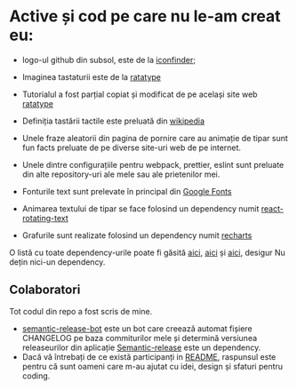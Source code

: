 # Active și cod pe care nu le-am creat eu:

- logo-ul github din subsol, este de la [iconfinder](https://www.iconfinder.com/icons/107112/github_six_icon);
- Imaginea tastaturii este de la [ratatype](https://www.ratatype.com/learn/)
- Tutorialul a fost parțial copiat și modificat de pe același site web [ratatype](https://www.ratatype.com/learn/)
- Definiția tastării tactile este preluată din [wikipedia](https://en.wikipedia.org/wiki/Touch_typing)
- Unele fraze aleatorii din pagina de pornire care au animație de tipar sunt fun facts preluate de pe diverse site-uri web de pe internet.
- Unele dintre configurațiile pentru webpack, prettier, eslint sunt preluate din alte repository-uri ale mele sau ale prietenilor mei.
- Fonturile text sunt prelevate în principal din [Google Fonts](https://fonts.google.com/)


- Animarea textului de tipar se face folosind un dependency numit [react-rotating-text](https://www.npmjs.com/package/react-rotating-text)
- Grafurile sunt realizate folosind un dependency numit [recharts](https://recharts.org/en-US/)

O listă cu toate dependency-urile poate fi găsită [aici](../../package.json), [aici](../../packages/web/package.json) și [aici](../../packages/api/package.json), desigur Nu dețin nici-un dependency.

## Colaboratori

Tot codul din repo a fost scris de mine.

- [semantic-release-bot](https://github.com/Vyctor661/king-typer/commits?author=semantic-release-bot) este un bot care creează automat fișiere CHANGELOG pe baza commiturilor mele și determină versiunea releaseurilor din aplicație [Semantic-release](https://github.com/semantic-release/semantic-release) este un dependency.
- Dacă vă întrebați de ce există participanți in [README](../../README.md), raspunsul este pentru că sunt oameni care m-au ajutat cu idei, design și sfaturi pentru coding.

